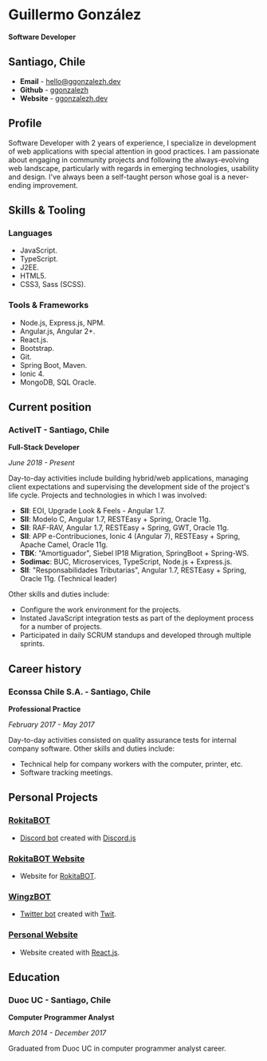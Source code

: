 # Guillermo González

**Software Developer**

## Santiago, Chile

- **Email** - [hello@ggonzalezh.dev](mailto:hello@ggonzalezh.dev)
- **Github** - [ggonzalezh](https://github.com/ggonzalezh)
- **Website** - [ggonzalezh.dev](https://ggonzalezh.dev)

## Profile

Software Developer with 2 years of experience, I specialize in development of web applications with special attention in good practices. I am passionate about engaging in community projects and following the always-evolving web landscape, particularly with regards in emerging technologies, usability and design. I've always been a self-taught person whose goal is a never-ending improvement.

## Skills & Tooling
 
### Languages
 
- JavaScript.
- TypeScript.
- J2EE.
- HTML5.
- CSS3, Sass (SCSS).

### Tools & Frameworks
 
- Node.js, Express.js, NPM.
- Angular.js, Angular 2+.
- React.js.
- Bootstrap.
- Git.
- Spring Boot, Maven.
- Ionic 4.
- MongoDB, SQL Oracle.

## Current position

### ActiveIT - Santiago, Chile

**Full-Stack Developer**

_June 2018 - Present_

Day-to-day activities include building hybrid/web applications, managing client expectations and supervising the development side of the project's life cycle. Projects and technologies in which I was involved:

- **SII**: EOI, Upgrade Look & Feels - Angular 1.7.
- **SII**: Modelo C, Angular 1.7, RESTEasy + Spring, Oracle 11g.
- **SII**: RAF-RAV, Angular 1.7, RESTEasy + Spring, GWT, Oracle 11g.
- **SII**: APP e-Contribuciones, Ionic 4 (Angular 7), RESTEasy + Spring, Apache Camel, Oracle 11g.
- **TBK**: "Amortiguador", Siebel IP18 Migration, SpringBoot + Spring-WS.
- **Sodimac**: BUC, Microservices, TypeScript, Node.js + Express.js.
- **SII**: "Responsabilidades Tributarias", Angular 1.7, RESTEasy + Spring, Oracle 11g. (Technical leader)

Other skills and duties include:

- Configure the work environment for the projects.
- Instated JavaScript integration tests as part of the deployment process for a number of projects.
- Participated in daily SCRUM standups and developed through multiple sprints.

## Career history

### Econssa Chile S.A. - Santiago, Chile

**Professional Practice**

_February 2017 - May 2017_

Day-to-day activities consisted on quality assurance tests for internal company software. Other skills and duties include:

- Technical help for company workers with the computer, printer, etc.
- Software tracking meetings.

## Personal Projects

### [RokitaBOT](https://github.com/ggonzalezh/rokita-bot)

- [Discord bot](https://discordapp.com/oauth2/authorize?client_id=414719351338565632&scope=bot) created with [Discord.js](https://discord.js.org/#/)

### [RokitaBOT Website](https://github.com/ggonzalezh/rokitabot-web)

- Website for [RokitaBOT](https://github.com/ggonzalezh/rokita-bot).

### [WingzBOT](https://github.com/ggonzalezh/wingz-bot)

- [Twitter bot](https://twitter.com/WingzBOT) created with [Twit](https://www.npmjs.com/package/twit).

### [Personal Website](https://ggonzalezh.dev)

- Website created with [React.js](https://github.com/facebook/create-react-app).

## Education

### Duoc UC - Santiago, Chile

**Computer Programmer Analyst**

_March 2014 - December 2017_

Graduated from Duoc UC in computer programmer analyst career.
